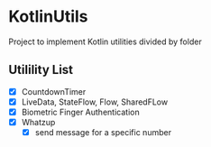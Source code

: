 # KotlinUtils
Project to implement Kotlin utilities divided by folder


## Utilility List

 - [x] CountdownTimer
 - [x] LiveData, StateFlow, Flow, SharedFLow
 - [x] Biometric Finger Authentication
 - [x] Whatzup 
    - [x] send message for a specific number

